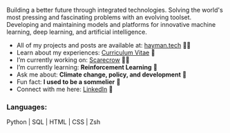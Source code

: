 <p align="left">Building a better future through integrated technologies. Solving the world's most pressing and fascinating problems with an evolving toolset. Developing and maintaining models and platforms for innovative machine learning, deep learning, and artificial intelligence.</p>  

- All of my projects and posts are available at: [hayman.tech](https://hayman.tech) 👨‍💻
- Learn about my experiences: [Curriculum Vitae](https://bigdata416011915.files.wordpress.com/2020/12/michaelhaymancv201210.pdf) 📄
- I’m currently working on: [Scarecrow](https://github.com/mdghayman/Scarecrow) 👨‍🌾
- I’m currently learning: **Reinforcement Learning** 👾
- Ask me about: **Climate change, policy, and development** 🌱
- Fun fact: **I used to be a sommelier** 🍷
- Connect with me here: [LinkedIn](https://linkedin.com/in/michael-hayman-uk) 👋

<h3 align="left">Languages:</h3>
Python | SQL | HTML | CSS | Zsh
